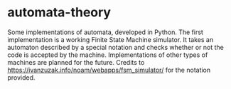 # automata-theory
Some implementations of automata, developed in Python.
The first implementation is a working Finite State Machine simulator.
It takes an automaton described by a special notation and checks whether or not the code is accepted by the machine.
Implementations of other types of machines are planned for the future.
Credits to https://ivanzuzak.info/noam/webapps/fsm_simulator/ for the notation provided.
